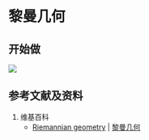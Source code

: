 # 黎曼几何

## 开始做

![](/images/射影几何和非欧几里得几何/非欧几何/黎曼几何/1a1.jpg)

## 参考文献及资料

1. 维基百科
	- [Riemannian geometry](https://en.wikipedia.org/wiki//Riemannian_geometry) | [黎曼几何](https://zh.wikipedia.org/wiki/黎曼几何)

